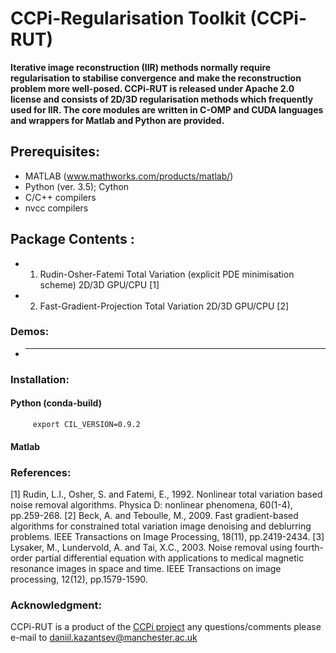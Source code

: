 # CCPi-Regularisation Toolkit (CCPi-RUT)

**Iterative image reconstruction (IIR) methods normally require regularisation to stabilise convergence and make the reconstruction problem more well-posed. 
CCPi-RUT is released under Apache 2.0 license and consists of 2D/3D regularisation methods which frequently used for IIR. 
The core modules are written in C-OMP and CUDA languages and wrappers for Matlab and Python are provided.** 

## Prerequisites: 

 * MATLAB (www.mathworks.com/products/matlab/)
 * Python (ver. 3.5); Cython
 * C/C++ compilers
 * nvcc compilers

## Package Contents :

  * 1. Rudin-Osher-Fatemi Total Variation (explicit PDE minimisation scheme) 2D/3D GPU/CPU [1]
  * 2. Fast-Gradient-Projection Total Variation 2D/3D GPU/CPU [2]

### Demos:
 * ---

### Installation:

#### Python (conda-build)
```
     export CIL_VERSION=0.9.2
```
#### Matlab 

### References:
[1] Rudin, L.I., Osher, S. and Fatemi, E., 1992. Nonlinear total variation based noise removal algorithms. Physica D: nonlinear phenomena, 60(1-4), pp.259-268.
[2] Beck, A. and Teboulle, M., 2009. Fast gradient-based algorithms for constrained total variation image denoising and deblurring problems. IEEE Transactions on Image Processing, 18(11), pp.2419-2434.
[3] Lysaker, M., Lundervold, A. and Tai, X.C., 2003. Noise removal using fourth-order partial differential equation with applications to medical magnetic resonance images in space and time. IEEE Transactions on image processing, 12(12), pp.1579-1590.

### Acknowledgment:
CCPi-RUT is a product of the [CCPi project](https://pages.github.com/)
any questions/comments please e-mail to daniil.kazantsev@manchester.ac.uk
